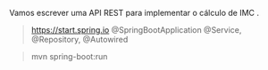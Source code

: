 Vamos escrever uma API REST para implementar o cálculo de IMC .
> https://start.spring.io
> @SpringBootApplication
> @Service, @Repository, @Autowired

> mvn spring-boot:run
